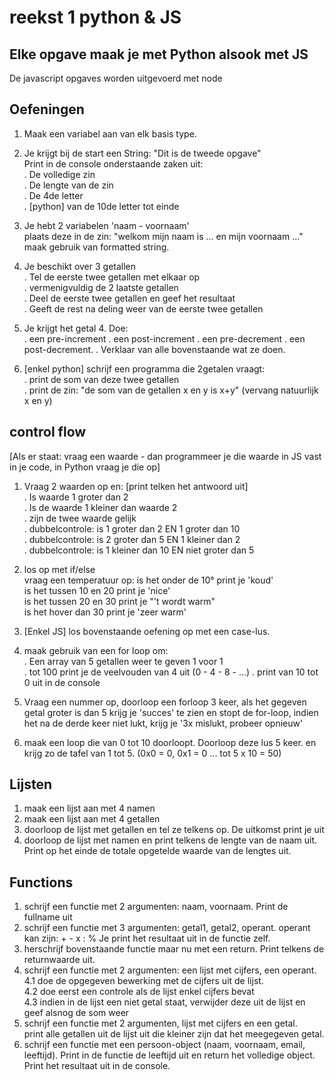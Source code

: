 # reekst 1 python & JS

## Elke opgave maak je met Python alsook met JS

De javascript opgaves worden uitgevoerd met node

## Oefeningen

1. Maak een variabel aan van elk basis type.
2. Je krijgt bij de start een String: "Dit is de tweede opgave"</br>
   Print in de console onderstaande zaken uit: </br>
   . De volledige zin</br>
   . De lengte van de zin</br>
   . De 4de letter</br>
   . [python] van de 10de letter tot einde

3. Je hebt 2 variabelen 'naam - voornaam'</br>
   plaats deze in de zin: "welkom mijn naam is ... en mijn voornaam ..."</br>
   maak gebruik van formatted string.
4. Je beschikt over 3 getallen</br>
   . Tel de eerste twee getallen met elkaar op<br>
   . vermenigvuldig de 2 laatste getallen </br>
   . Deel de eerste twee getallen en geef het resultaat </br>
   . Geeft de rest na deling weer van de eerste twee getallen
5. Je krijgt het getal 4. Doe:</br>
   . een pre-increment
   . een post-increment
   . een pre-decrement
   . een post-decrement.
   . Verklaar van alle bovenstaande wat ze doen.
6. [enkel python] schrijf een programma die 2getalen vraagt: </br>
   . print de som van deze twee getallen</br>
   . print de zin: "de som van de getallen x en y is x+y" (vervang natuurlijk x en y)

## control flow

[Als er staat: vraag een waarde - dan programmeer je die waarde in JS vast in je code, in Python vraag je die op]

1. Vraag 2 waarden op en: [print telken het antwoord uit]</br>
   . Is waarde 1 groter dan 2</br>
   . Is de waarde 1 kleiner dan waarde 2</br>
   . zijn de twee waarde gelijk</br>
   . dubbelcontrole: is 1 groter dan 2 EN 1 groter dan 10</br>
   . dubbelcontrole: is 2 groter dan 5 EN 1 kleiner dan 2</br>
   . dubbelcontrole: is 1 kleiner dan 10 EN niet groter dan 5

2. los op met if/else </br>
   vraag een temperatuur op: is het onder de 10° print je 'koud'</br>is het tussen 10 en 20 print je 'nice'</br> is het tussen 20 en 30 print je "'t wordt warm"</br>
   is het hover dan 30 print je 'zeer warm'

3. [Enkel JS] los bovenstaande oefening op met een case-lus.

4. maak gebruik van een for loop om:</br>
   . Een array van 5 getallen weer te geven 1 voor 1</br>
   . tot 100 print je de veelvouden van 4 uit (0 - 4 - 8 - ...)
   . print van 10 tot 0 uit in de console

5. Vraag een nummer op, doorloop een forloop 3 keer, als het gegeven getal groter is dan 5 krijg je 'succes' te zien en stopt de for-loop, indien het na de derde keer niet lukt, krijg je '3x mislukt, probeer opnieuw'

6. maak een loop die van 0 tot 10 doorloopt. Doorloop deze lus 5 keer. en krijg zo de tafel van 1 tot 5. (0x0 = 0, 0x1 = 0 ... tot 5 x 10 = 50)

## Lijsten

1. maak een lijst aan met 4 namen
2. maak een lijst aan met 4 getallen
3. doorloop de lijst met getallen en tel ze telkens op. De uitkomst print je uit
4. doorloop de lijst met namen en print telkens de lengte van de naam uit. Print op het einde de totale opgetelde waarde van de lengtes uit.

## Functions

1. schrijf een functie met 2 argumenten: naam, voornaam. Print de fullname uit
2. schrijf een functie met 3 argumenten: getal1, getal2, operant. operant kan zijn: + - x : %
   Je print het resultaat uit in de functie zelf.
3. herschrijf bovenstaande functie maar nu met een return. Print telkens de returnwaarde uit.
4. schrijf een functie met 2 argumenten: een lijst met cijfers, een operant. </br>
   4.1 doe de opgegeven bewerking met de cijfers uit de lijst.</br>
   4.2 doe eerst een controle als de lijst enkel cijfers bevat</br>
   4.3 indien in de lijst een niet getal staat, verwijder deze uit de lijst en geef alsnog de som weer
5. schrijf een functie met 2 argumenten, lijst met cijfers en een getal. </br>
   print alle getallen uit de lijst uit die kleiner zijn dat het meegegeven getal.
6. schrijf een functie met een persoon-object (naam, voornaam, email, leeftijd).
   Print in de functie de leeftijd uit en return het volledige object. Print het resultaat uit in de console.
